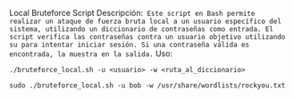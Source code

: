 Local Bruteforce Script
Descripción:```
Este script en Bash permite realizar un ataque de fuerza bruta local a un usuario específico del sistema, utilizando un diccionario de contraseñas como entrada. El script verifica las contraseñas contra un usuario objetivo utilizando su para intentar iniciar sesión. Si una contraseña válida es encontrada, la muestra en la salida.```
Uso:
```
./bruteforce_local.sh -u <usuario> -w <ruta_al_diccionario>
```

```
sudo ./bruteforce_local.sh -u bob -w /usr/share/wordlists/rockyou.txt
```
